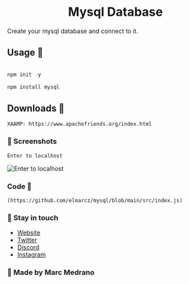 <h1 align="center">Mysql Database</h1>

Create your mysql database and connect to it.

## Usage 🔑
```javascript

npm init -y

npm install mysql
```

## Downloads 🧧
```
XAAMP: https://www.apachefriends.org/index.html
```
### 📸 Screenshots
```
Enter to localhost
```
![Enter to localhost](https://i.imgur.com/ARytSXA_d.webp?maxwidth=760&fidelity=grand)

### Code 🌌
```
(https://github.com/elmarcz/mysql/blob/main/src/index.js)
```

### 👤 Stay in touch
- [Website](https://elmarcz.github.io/portfolio/)
- [Twitter](https://twitter.com/MarcMedrano15)
- [Discord](https://discord.com/invite/zPSYDGVXxx)
- [Instagram](https://www.instagram.com/marcmedranoz/)

### 🔅 Made by Marc Medrano
